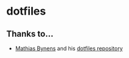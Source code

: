 # dotfiles

## Thanks to…

* [Mathias Bynens](https://mathiasbynens.be/) and his [dotfiles repository](https://github.com/mathiasbynens/dotfiles)
